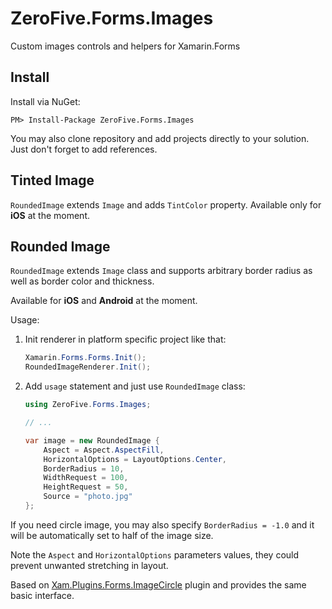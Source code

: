 ZeroFive.Forms.Images
=====================

Custom images controls and helpers for Xamarin.Forms

Install
-------

Install via NuGet:

```
PM> Install-Package ZeroFive.Forms.Images
```

You may also clone repository and add projects directly to your solution. Just don't forget to add references.

Tinted Image
------------

`RoundedImage` extends `Image` and adds `TintColor` property. Available only for **iOS** at the moment.

Rounded Image
-------------

`RoundedImage` extends `Image` class and supports arbitrary border radius as well as border color and thickness.

Available for **iOS** and **Android** at the moment.

Usage:

1. Init renderer in platform specific project like that:

    ```csharp
    Xamarin.Forms.Forms.Init();
    RoundedImageRenderer.Init();
    ```

2. Add `usage` statement and just use `RoundedImage` class:

    ```csharp
    using ZeroFive.Forms.Images;

    // ...

    var image = new RoundedImage {
        Aspect = Aspect.AspectFill,
        HorizontalOptions = LayoutOptions.Center,
        BorderRadius = 10,
        WidthRequest = 100,
        HeightRequest = 50,
        Source = "photo.jpg"
    };
    ```

If you need circle image, you may also specify `BorderRadius = -1.0` and it will be automatically set to half of the image size.

Note the `Aspect` and `HorizontalOptions` parameters values, they could prevent unwanted stretching in layout.

Based on [Xam.Plugins.Forms.ImageCircle](https://github.com/jamesmontemagno/Xamarin.Plugins/tree/master/ImageCircle) plugin and provides the same basic interface.
